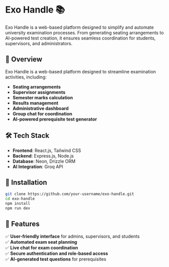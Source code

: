 
# **Exo Handle 📚**  
Exo Handle is a web-based platform designed to simplify and automate university examination processes. From generating seating arrangements to AI-powered test creation, it ensures seamless coordination for students, supervisors, and administrators.

## 🚀 **Overview**  
Exo Handle is a web-based platform designed to streamline examination activities, including:  
- **Seating arrangements** 
- **Supervisor assignments** 
- **Semester marks calculation** 
- **Results management** 
- **Administrative dashboard** 
- **Group chat for coordination** 
- **AI-powered prerequisite test generator** 

## 🛠 **Tech Stack**  
- **Frontend**: React.js, Tailwind CSS  
- **Backend**: Express.js, Node.js  
- **Database**: Neon, Drizzle ORM  
- **AI Integration**: Groq API  

## 🔧 **Installation**  

```sh
git clone https://github.com/your-username/exo-handle.git
cd exo-handle
npm install
npm run dev
```

## 📌 **Features**  
✅ **User-friendly interface** for admins, supervisors, and students  
✅ **Automated exam seat planning**  
✅ **Live chat for exam coordination**  
✅ **Secure authentication and role-based access**  
✅ **AI-generated test questions** for prerequisites  

